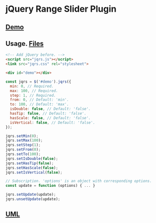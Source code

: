 # jQuery Range Slider Plugin

## [Demo](https://idcfu.github.io/jqrs)

## Usage. [Files](1.0.0)

``` html
<!-- Add jQuery before. -->
<script src="jqrs.js"></script>
<link src="jqrs.css" rel="stylesheet">
```

``` html
<div id="demo"></div>
```

``` js
const jqrs = $('#demo').jqrs({
  min: 0, // Required.
  max: 100, // Required.
  step: 1, // Required.
  from: 0, // Default: 'min'.
  to: 100, // Default: 'max'.
  isDouble: false, // Default: 'false'.
  hasTip: false, // Default: 'false'.
  hasScale: false, // Default: 'false'.
  isVertical: false, // Default: 'false'.
});

jqrs.setMin(0);
jqrs.setMax(100);
jqrs.setStep(1);
jqrs.setFrom(0);
jqrs.setTo(100);
jqrs.setIsDouble(false);
jqrs.setHasTip(false);
jqrs.setHasScale(false);
jqrs.setIsVertical(false);

// Subscription. 'options' is an object with corresponding options.
const update = function (options) { ... }

jqrs.setUpdate(update);
jqrs.unsetUpdate(update);
```

## [UML](src/uml/uml.png)

